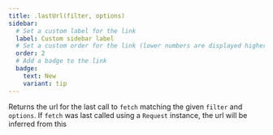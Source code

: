 ```yaml
---
title: .lastUrl(filter, options)
sidebar:
  # Set a custom label for the link
  label: Custom sidebar label
  # Set a custom order for the link (lower numbers are displayed higher up)
  order: 2
  # Add a badge to the link
  badge:
    text: New
    variant: tip
---
```


Returns the url for the last call to `fetch` matching the given `filter` and `options`. If `fetch` was last called using a `Request` instance, the url will be inferred from this
